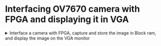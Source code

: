 # Interfacing OV7670 camera with FPGA and displaying it in VGA

<details>
 <summary> Interface a camera with FPGA, capture and store the image in Block ram, and display the image on the VGA monitor </summary>


</details>
